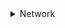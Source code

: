 <details>
  <summary>Network</summary>
  
- [OSI 7 계층](#OSI-7-계층)
- [TCP와 UDP](#TCP와-UDP)

  
  
  
  
### OSI 7 계층
- 네트워크에서 통신이 일어나는 과정을 7단계로 나눈 것
- 국제표준화기구(ISO)에서 네트워크 간 호환을 위해 표준 네트워크 모델로 만든 것


OSI 7단계로 정의한 이유는 통신이 일어나는 과정을 단계별로 파악하기 위해서 + 통신 과정 중 특정한 곳에 이상이 생기면 다른 단계의 장비나 소프트웨어 등을 건드리지 않고 통신 장애를 일으킨 그 해당 단계에서 해결할 수 있기 때문임

![](https://velog.velcdn.com/images/posasac/post/68150101-52e4-4400-a5e5-a354472c6e2b/image.png)
![](https://velog.velcdn.com/images/posasac/post/fe9914d3-6098-4477-82e0-35ea10fab23c/image.png)

- OSI 7 계층은 물리, 데이터링크, 네트워크, 전송, 세션, 표현, 응용 계층으로 나뉨

- 전송 시 7계층(응용)에서 1계층(물리)으로까지 각각 층마다 인식할 수 있어야하는 헤더를 붙이고(캡슐화), 수신 시 1계층(물리)부터 7계층(응용)으로 헤더를 다 떼어냄(디캡슐화)
- 출발지에서 데이터가 전송될 때 헤더가 추가되는데 2계층(데이터링크)에서만 오류 제어를 위해 꼬리부분에 추가
- 1계층(물리)에서 1, 0의 전기적 신호가 되어 전송매체(동축 케이블, 광섬유 등)를 통해 전송됨
___
### 1계층 물리 계층(Physical Layer)
- 실제 장치를 연결하기 위한 **전기적** **물리적** 세부 사항을 정의한 계층

- 인터넷 케이블, 라우터, 스위치 등 전기적인 신호가 물리적 장치에 의해 왔다 갔다(통신)하는 계층 
- 이 계층은 단지 데이터를 **전달만** 할 뿐 송,수신하려는 데이터가 뭔지 어떤 에러가 있는지 전혀 신경쓰지 않고 단지 데이터를 전기적인 신호로 변환해 주고받을 수 있게 하는 기능만 할 뿐임(알고리즘, 오류제어 기능 X)
- 여기서 데이터는 0과 1의 비트열, 즉 ON, OFF의 전기적 신호 상태임

- 장비 : 케이블, 리피터, 허브
___

### 2계층 데이터 링크 계층(Data Link Layer)
- 장치 간 신호를 전달하는 물리 계층을 이용해 네트워크 상의 주변 장치들 간의 데이터를 전송하는 역할 

즉, 인접한 두 장치간 신뢰성 있는 정보 전송을 담당(Point-to-Point)함
- 물리 계층을 통해 송, 수신되는 정보의 오류와 흐름을 관리하여 안전한 정보의 전달이 가능하도록 도와주는 역할 

통신에서의 오류를 찾아주고 재전송 하는 기능을 가지고 있음
맥 주소(Mac Address)를 가지고 통신함
- 송, 수신을 주고받는 두 장치간 신뢰성 있는 전송을 보장하기 위한 계층임

주소 할당 : 물리 계층으로부터 받은 신호들이 네트워크 상의 장치에 올바르게 안착할 수 있게함
오류 감지 : 신호가 전달되는 동안 오류가 포함되는지 감지 오류가 있다면해당 데이터 폐기
- 단위 : 프레임(Frame)
- 장비 : 브리지, 스위치
___

### 3계층 네트워크 계층(Network Layer)
- 여러 노드를 거칠 때마다 경로를 찾아주는 역할을 함
- 중계 노드를 통해 전송하는 경우 어떻게 중계할 것인가 규정

라우팅 기능으로 최적의 경로 설정 
(라우팅 기능 : 데이터를 목적지까지 안전하고 빠르게 보냄)

- 다양한 길이의 데이터를 네트워크를 통해 전달하고, 그 과정에서 전송 계층이 요구하는 서비스 품질(Qos)을 제공하기 위한 기능적, 절차적 수단을 제공

경로를 선택하고 주소를 정하고 경로에 따라 패킷을 전달해 주는 것이 주 역할

컴퓨터에게 데이터를 전송할 주소를 가지고 있어서 통신이 가능(IP주소가 네트워크 계층의 헤더에 속함)

데이터를 연결하는 다른 네트워크를 통해 전달함해 인터넷이 가능하게 만드는 계층임

- 단위 : 패킷(Packet)
- 장비 : 라우터, L3 스위치

___
### 4계층 전송 계층(Transport Layer)
- 통신을 활성화하기 위한 계층

보통 TCP 프로토콜을 이용하며, 포트를 여어 응용프로그램들이 전송을 할 수 있게 함
만약, 데이터가 왔다면 4계층에서 해당 데이터를 하나로 통합해 5계층으로 전달

양 끝단의 사용자가 신뢰성 있는 데이터를 주고받게 하여 상위 계층이 데이터 전달의 유효성이나 효율성에는 신경쓰지 않게 해주는 계층
- **시퀀스 넘버기반**의 오류제어 방식 사용
- 종단 간(End-to-End) 통신을 다루는 최하위 계층으로 신뢰성 있고 효율적인 데이터 전송하며, 기능은 오류 검출 및 복구와 흐름제어, 중복 검사 등을 수행

- 데이터 전송을 위해 Port번호 사용(대표 프로토콜 TCP, UDP)
- 단위 : 세그먼트(Segment)
- 장비 : L4 스위치

___
### 5계층 세션 계층(Session Layer)
- 양 끝단의 응용 프로세스가 통신을 관리하는 방법을 제공하는 계층
- 통신 장치 간 상호작용 및 동기화 제공
- 연결 세션에서 데이터 교환과 에러 발생 시 복구 관리

이 계층의 프로토콜은 통신 연결이 손실되는 경우 연결 복구 시도가 가능하고 연결 시도 중 장시간 연결이 되지 않았다면 세션 계층의 프로토콜이 연결을 닫고 다시 연결을 시도함

- 전이중 통신, 반이중 통신 명령 중 하나를 제공하여 교환 메시지 스트림(Stream) 내에서 동기화 지점을 제동함
- 단위 : 데이터(Data) 또는 메세지(Message)

> 전이중 통신(Full Duplex)
: 두 대의 단말기가 데이터를 송, 수신하기 위해 각각 독립된 회선을 사용하는 통신 방식
: 전화망, 고속 데이터 통신 등
>
>반이중 통신(Half Duplex)
: 한쪽이 송신하는 동안 다른 쪽에서 수신하는 통신 방식으로, 전송 방향의 교체가 일어남
: 무전기 등 

___
### 6계층 표현 계층(Presentation Layer)
- 데이터를 어떻게 표현할지 정하는 역할
- 코드 간 번역을 담당
- 인코딩/디코딩, 압축/해제, 암호화/복호화 등의 역할을 수행
- 응용 프로그램이나 네트워크를 위해 데이터를 "표현"하는 것

ex) EDCDIC로 인코딩 된 문서를 ASCII로 바꿔주거나, 해당 데이터가 TEXT인지 그림인지, GIF인지 PNG인지 구분하는 것이 표현 계층의 역할

- 단위 : 데이터(Data)
___
### 7계층 응용 계층(Application Layer)
- 사용자와 가장 밀접한 계층으로 인터페이스 역할
- 응용 프로세스와 직접 관계하여 일반적인 응용 서비스를 수행

응용 계층은 최상위 계층으로 사용자에게 직접적으로 보이는 부분임
웹 상에서 웹 서버 및 웹 브라우저 상호 간 데이터 전송을 위한 프로토콜

- 단위 : 데이터(Data)
- 주요 프로토콜 : TELNET, FTP, SMTP, HTTP 등

___
### TCP와 UDP
  
![](https://velog.velcdn.com/images/posasac/post/3d7aea2b-d32c-47d0-af34-9cf682c191fb/image.png)

TCP와 UDP는 OSI 표준 모델과 TCP/IP 모델의 전송(Transport)계층에서 사용되는 프로토콜
>#### TCP/IP
- 데이터가 의도된 목적지에 닿을 수 있도록 보장하는 통신 규약
- 인터넷으로 디바이스를 연결하는 네트워크 프로토콜의 집합
- 인터넷의 기본 통신 언어
- TCP/IP를 사용하면 한 컴퓨터가 데이터 패킷을 컴파일하고 올바른 위치로 전송하여 인터넷을 통해 다른 컴퓨터와 통신할 수 있음


TCP와 UDP는 포트 번호를 이용해 주소를 지정하는 것과 데이터 오류 검사를 위한 체크섬이 존재한다는 두 가지의 공통점을 가지고 있지만,
**정확성**(TCP)을 추구할지 **신속성**(UDP)을 추구할지 구분하여 나뉨


데이터를 중요하게 생각 해 확실히 주고받고 싶을 때는 `TCP`를 사용
TCP는 통신할 컴퓨터끼리 "보냈다" "받았다"라고 서로 확인 메세지를 보내면서 데이터를 주고받아 통신의 신뢰성을 높임
~~~
웹이나 메일, 파일 공유처럼 데이터를 누락시키고 싶지 않을 때 TCP사용
~~~

반대로 신뢰성보다는 일단 빨리 보내버리고 싶을 때는 `UDP`를 사용
UDP는 데이터를 보내기만 하면 그걸로 끝이니 신뢰성은 없지만 확인 응답과 같은 절차를 생략할 수 있어 통신의 신속성은 높음

~~~
인터넷 전화나 실시간 영화 스트리밍처럼 특히 속도를 필요호하는 서비스들이 UDP사용
~~~

> TCP와 UDP는 "포트 번호"로 컴퓨터 안의 어떤 서비스(애플리케이션)에게 데이터를 전달하면 좋은지를 식별함
>포트 번호는 "0~65536"(16비트)까지의 숫자로 되어 있고, 범위에 따라 용도가 정해져 있음
>
>- 0 ~ 1023(잘 알려진 포트 : well-known port) 웹 서버나 메일 서버 등과 같은 일반적인 서버 소프트웨어가 클라이언트의 서비스 요청을 대기할 때 용
>- 1024 ~ 49151(등록된 포트 : registered port) 제조 업체의 독자적인 서버 소프트웨어가 클라이언트의 서비스 요청을 대기할 때 사용
>- 49152 ~ 65535(동적 포트 : dynamic port) 서버가 클라이언트를 식별하기 위해 사용

___
### TCP
- 인터넷 상에서 데이터를 메세지의 형태로 보내기 위해 IP와 함꼐 사용하는 프로토콜

**TCP에서 자꾸 강조되는 내용은 데이터를 정확하고 안정적으로 전달할 수 있다는 것**

>근데 대체 어떻게 통신하길래 신뢰성이 있다는 거임??

![](https://velog.velcdn.com/images/posasac/post/2c1eaf51-7582-476c-8e8c-8f8a0735097c/image.png)

클라이언트가 연결을 요청(SYN 데이터 전송)하고 서버가 연결을 수락하면 통신 선로가 고정되고 모든 데이터는 고정된 통신 선로를 통해서 순차적으로 전달
(데잍터를 정확하고 안정적으로 전달할 수 있음)


위 그림처럼 TCP프로토콜은 신뢰성 있는 데이터 전송을 위해 확인 작업을 하는데 패킷을 성공적으로 전송하면 ACK라는 신호를 날리고 만약 ACK신호가 제 시간에 도착하지 않으면 TimeOut을 발생시켜 손실이 발생한 패킷을 다시 전송함 

> 이렇게 TCP는 데이터를 송신할때마다 확인 응답을 주고받는 절차가 있어서 통신의 신뢰성이 올라감

#### TCP의 단점
- 데이터를 보내기 전 반드시 연결이 형성되어야함
- 1:1 통신만 가능
- 고정된 통신 선로가 최단선(네트워크 길이)이 아닐 경우 상대적으로 UDP보다 데이터 전송 속도가 느림

> 저는 TCP를 정확한데 유도리 없는 타입이라 정의하겠습니다.

#### TCP의 특징
- 데이터 전송 순서를 보장함(데이터 순서 유지를 위해 각 바이트마다 번호 부여)
- 데이터 흐름 제어(수신자 버퍼 오버플로우 방지) 및 혼잡 제어(패킷 수가 과도하게 증가하는 현상 방지)
- 3-way handshaking과정을 통해 연결을 설정하고 4-way handshaking을 통해 연결을 해제

~~~
3-way handshake는 다음 글에서 자세하게 정리할 예정임
~~~
### UDP
- 전송 계층의 "비연결 지향적" 프로토콜
![](https://velog.velcdn.com/images/posasac/post/f6e01937-18a3-47be-9814-bdf18247f5da/image.png)

비연결 지향적 : 데이터를 주고받을 때 연결 절차를 거치지 않고 발신(송신)자가 일방적으로 데이터를 보내는 방식

연결 과정이 없어 TCP보다는 전송이 빠르지만 데이터 전달의 신뢰성은 떨어짐
>UDP는 전송에 할당되는 논리적인 경로가 없음
각각 패킷은 다른 경로로 전송되고 각각 독립적인 관계를 지님
이렇게 데이터를 서로 다른 경로로 독립적으로 처리하는 프로토콜을 UDP라고함

- UDP는 발신자가 데이터 패킷을 순차적으로 보내도 이 패킷들이 서로 다른 통신 선로를 통해 전달 될 수 있음


그래서 먼저 보낸 패킷이 느린 선로를 통해 전송되면 나중에 보낸 패킷보다 늦게 도착할 수 있고 최악의 경우 잘못된 선로로 전송되어 유실될 수도 있음

TCP와는 다르게 중간에 패킷이 유실되거나 변조가 되어도 재전송 X
> UDP는 좀 무책임한 친구라고 정의하겠습니다^__^

좀 더 설명하면, UDP는 연결을 설정하고 해제하는 과정이 없음
서로 다른 경로로 독립적으로 처리함에도 패킷에 순서를 부여하여 재조립하거나 흐름 제어, 혼잡 제어를 하지않아 속도가 빠르고 네트워크 부하가 적다는 장점이 있지만 데이터 전송의 신뢰성이 낮음 (연속성이 중요한 실시간 스트리밍에 좋다)


#### UDP의 단점
- 데이터의 신뢰성이 없음
- 의미있는 서버를 구축하려면 일일이 

#### UDP의 특징
- 패킷 관리가 필요함
- 데이터 재전송과 데이터 순서 유지를 위한 작업이 없음(신뢰성 X)
- 비연결형 서비스로 연결 없이 통신이 가능
___
### TCP와 UDP의 비교
1. 공통점
>포트 번호를 이용하여 주소를 지정
데이터 오류 검사를 위한 체크섬 존재

2. 차이점

||TCP|UDP|
|------|---|---|
|연결방식|연결형|비연결형|
|패킷 교환 방식|가상 회선 방식|데이터그램 방식|
|전송 순서|보장|보장 X|
|수신 여부 확인|확인|확인	X|
|통신 방식|1:1|1:1/1:N/N:N 모두 가능|
|신뢰성|높음|낮음|
|속도|느림|빠름|

___
### TCP/IP
#### TCP 프로토콜
신뢰성 있고, 무결성을 보장하는 연결을 통해 데이터를 안전하게 전달해주는 전송 프로토콜
#### IP 프로토콜
패킷들을 가장 효율적인 방법으로 최종 목적지로 전송하기 위해 필요한 프로토콜
___
![](https://velog.velcdn.com/images/posasac/post/daadcace-ae6c-4a09-a914-89e423f0eba5/image.png)

#### TCP/IP의 4계층
>1계층 : 네트워크 인터페이스 계층(Network Interface)
>2계층 : 인터넷 계층(Internet)
>3계층 : 전송 계층(Transport)
>4계층 : 응용 계층(Application)
  
#### 송신 측
1. 전송 계층이 전송하려는 메시지를 여러개의 패킷으로 나눠 인터넷 계층으로 보낸다.(세그먼트 전송)

2. 인터넷 계층은 이 패킷(세그먼트)을 수신지 호스트까지 하나씩 전송한다.
3. IP프로토콜을 사용해 세그먼트에 IP헤더(수신지 호스트의 IP주소가 담겨있음)를 부착하여 패킷을 전송한다.
4. 중간 노드인 라우터가 IP주소를 기반으로 한 라우팅을 통해 수신지 호스트까지 전송한다.

#### 수신 측
1. 인터넷 계층에서 패킷 헤더의 IP를 읽고 자기에게 온 패킷이 맞으면 전송 계층으로 넘긴다.
2. 전송 계층에서는 세그먼트 헤더 정보를 읽고 수신한 패킷들을 재결합하여 메시지를 만들고, 메시지를 보낼 애플리케이션을 확인하여 전송한다.

TCP프로토콜이 모든 패킷들의 오류 여부를 확인하고 송신 호스트가 보낸 패킷을 순서대로 재결합할 수 있도록 전송 과정을 제어한다.
즉, 전송 계층은 패킷을 재결합한 메시지가 수신 호스트로 올바르게 전송될 수 있도록 보장하는 역할을한다.

정리하자면, 인터넷 계층은 IP주소로 수신지 호스트까지 패킷을 전송하는 역할만 하고, 모든 패킷이 재결합할 수 있도록 오류나 중복을 확인하는 것은 전송 계층이 한다.

>인터넷 계층은 IP프로토콜을 사용하여 각 패킷의 전송을 책임지고
전송 계층은 TCP프로토콜을  사용하여 전체 메시지의 전달을 책임진다.

___
</details>
